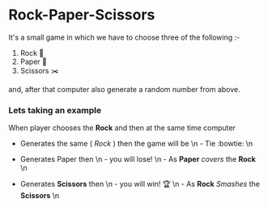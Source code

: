 # Rock-Paper-Scissors
It's a small game in which we have to choose three of the following :-
1. Rock 🥌
2. Paper 📰
3. Scissors ✂️


and, after that computer also generate a random number from above.


### Lets taking an example
When player chooses the **Rock** and then at the same time computer 
   * Generates the same ( *Rock* ) then the game will be \n
          - Tie :bowtie: \n


   * Generates Paper then \n
          - you will lose! \n
             - As **Paper** *covers* the **Rock** \n



   * Generates **Scissors** then \n
          - you will win! 🏆 \n
             - As **Rock** *Smashes* the **Scissors** \n

